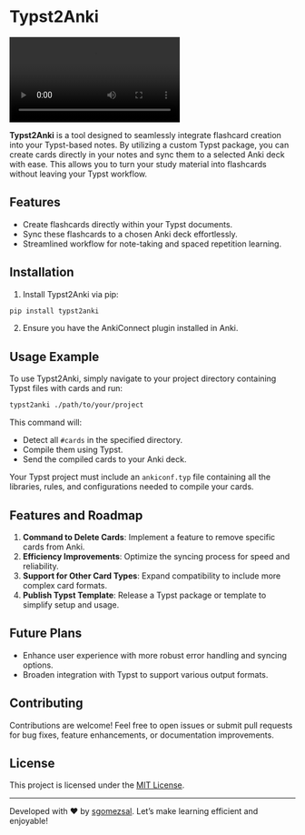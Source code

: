 # Typst2Anki

<video src="assets/typst2anki.mp4" controls="controls" style="max-width: 100%;">
  Your browser does not support the video tag.
</video>

**Typst2Anki** is a tool designed to seamlessly integrate flashcard creation into your Typst-based notes. By utilizing a custom Typst package, you can create cards directly in your notes and sync them to a selected Anki deck with ease. This allows you to turn your study material into flashcards without leaving your Typst workflow.

## Features

- Create flashcards directly within your Typst documents.
- Sync these flashcards to a chosen Anki deck effortlessly.
- Streamlined workflow for note-taking and spaced repetition learning.

## Installation

1. Install Typst2Anki via pip:

```python
pip install typst2anki
```

2. Ensure you have the AnkiConnect plugin installed in Anki.

## Usage Example

To use Typst2Anki, simply navigate to your project directory containing Typst files with cards and run:

```bash
typst2anki ./path/to/your/project
```

This command will:

- Detect all `#cards` in the specified directory.
- Compile them using Typst.
- Send the compiled cards to your Anki deck.

Your Typst project must include an `ankiconf.typ` file containing all the libraries, rules, and configurations needed to compile your cards.

## Features and Roadmap

1. **Command to Delete Cards**: Implement a feature to remove specific cards from Anki.
2. **Efficiency Improvements**: Optimize the syncing process for speed and reliability.
3. **Support for Other Card Types**: Expand compatibility to include more complex card formats.
4. **Publish Typst Template**: Release a Typst package or template to simplify setup and usage.

## Future Plans

- Enhance user experience with more robust error handling and syncing options.
- Broaden integration with Typst to support various output formats.

## Contributing

Contributions are welcome! Feel free to open issues or submit pull requests for bug fixes, feature enhancements, or documentation improvements.

## License

This project is licensed under the [MIT License](LICENSE).

---

Developed with ❤️ by [sgomezsal](https://github.com/sgomezsal). Let’s make learning efficient and enjoyable!

